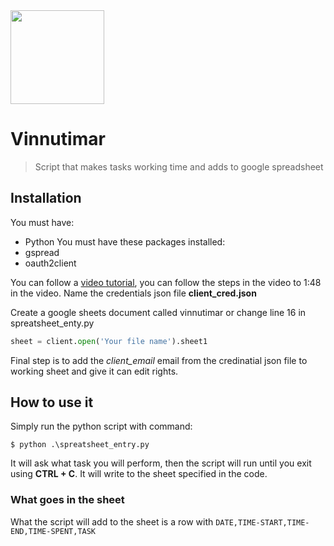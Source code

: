 <img width="150" height="150" src="https://cdn2.iconfinder.com/data/icons/time-management-4/500/time-management-business_15-512.png">

# Vinnutimar
> Script that makes tasks working time and adds to google spreadsheet

## Installation
You must have:
* Python
You must have these packages installed:
* gspread
* oauth2client

You can follow a [video tutorial](https://www.youtube.com/watch?v=vISRn5qFrkM), you can follow the steps in the video to 1:48 in the video. Name the credentials json file **client_cred.json**

Create a google sheets document called vinnutimar or change line 16 in spreatsheet_enty.py
```python
sheet = client.open('Your file name').sheet1
```
Final step is to add the *client_email* email from the credinatial json file to working sheet and give it can edit rights.

## How to use it
Simply run the python script with command:
```shell
$ python .\spreatsheet_entry.py
```
It will ask what task you will perform, then the script will run until you exit using **CTRL + C**. It will write to the sheet specified in the code.

### What goes in the sheet
What the script will add to the sheet is a row with `DATE,TIME-START,TIME-END,TIME-SPENT,TASK`
